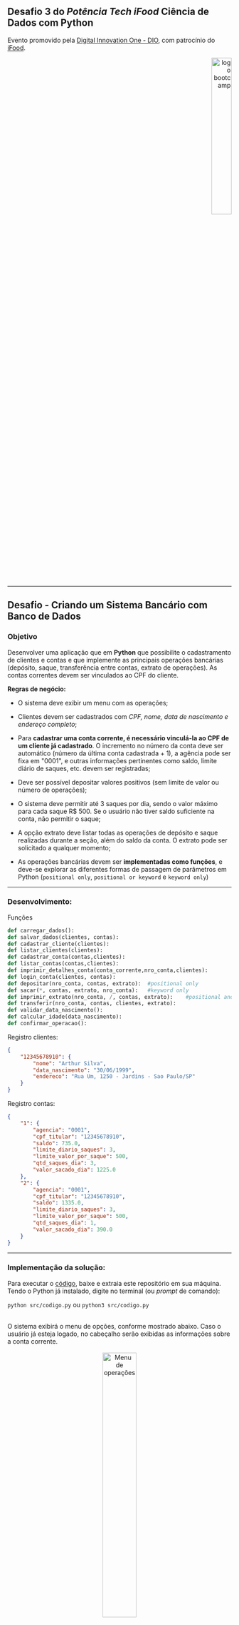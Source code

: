 ## Desafio 3 do ***Potência Tech iFood* Ciência de Dados com Python**

Evento promovido pela [Digital Innovation One - DIO](https://www.dio.me/en), com patrocínio do [iFood](https://www.ifood.com.br/).

<div align="right">
  <img src="https://github.com/crobertocamilo/sistema_bancario_python/raw/main/assets/logo.webp" alt="logo bootcamp" width=30%/>
</div>

--- 
## Desafio - Criando um Sistema Bancário com Banco de Dados

### Objetivo

Desenvolver uma aplicação que em **Python** que possibilite o cadastramento de clientes e contas e que implemente as principais operações bancárias (depósito, saque, transferência entre contas, extrato de operações). As contas correntes devem ser vinculados ao CPF do cliente.


**Regras de negócio:**

- O sistema deve exibir um menu com as operações;
  
- Clientes devem ser cadastrados com *CPF, nome, data de nascimento e endereço completo*;
   
- Para **cadastrar uma conta corrente, é necessário vinculá-la ao CPF de um cliente já cadastrado**. O incremento no número da conta deve ser automático (número da última conta cadastrada + 1), a agência pode ser fixa em "0001", e outras informações pertinentes como saldo, limite diário de saques, etc. devem ser registradas;
  
- Deve ser possível depositar valores positivos (sem limite de valor ou número de operações);
  
- O sistema deve permitir até 3 saques por dia, sendo o valor máximo para cada saque R$ 500. Se o usuário não tiver saldo suficiente na conta, não permitir o saque;
  
- A opção extrato deve listar todas as operações de depósito e saque realizadas durante a seção, além do saldo da conta. O extrato pode ser solicitado a qualquer momento;
  
- As operações bancárias devem ser **implementadas como funções**, e deve-se explorar as diferentes formas de passagem de parâmetros em Python (`positional only`, `positional or keyword` e `keyword only`)

---
### Desenvolvimento:

Funções

```Python
def carregar_dados():
def salvar_dados(clientes, contas):
def cadastrar_cliente(clientes):
def listar_clientes(clientes):
def cadastrar_conta(contas,clientes):
def listar_contas(contas,clientes):
def imprimir_detalhes_conta(conta_corrente,nro_conta,clientes):
def login_conta(clientes, contas):
def depositar(nro_conta, contas, extrato):  #positional only
def sacar(*, contas, extrato, nro_conta):   #keyword only           
def imprimir_extrato(nro_conta, /, contas, extrato):    #positional and keyword
def transferir(nro_conta, contas, clientes, extrato):
def validar_data_nascimento():
def calcular_idade(data_nascimento):
def confirmar_operacao():

```  

Registro clientes:

```json
{
    "12345678910": {
        "nome": "Arthur Silva",
        "data_nascimento": "30/06/1999",
        "endereco": "Rua Um, 1250 - Jardins - Sao Paulo/SP"
    }
}
```  

Registro contas:

```json
{
    "1": {
        "agencia": "0001",
        "cpf_titular": "12345678910",
        "saldo": 735.0,
        "limite_diario_saques": 3,
        "limite_valor_por_saque": 500,
        "qtd_saques_dia": 3,
        "valor_sacado_dia": 1225.0
    },
    "2": {
        "agencia": "0001",
        "cpf_titular": "12345678910",
        "saldo": 1335.0,
        "limite_diario_saques": 3,
        "limite_valor_por_saque": 500,
        "qtd_saques_dia": 1,
        "valor_sacado_dia": 390.0
    }
}
```


---
### Implementação da solução:

Para executar o [código](https://github.com/crobertocamilo/sistema_bancario2-com_cadastro_usuario_conta/blob/main/src/codigo_v2.py), baixe e extraia este repositório em sua máquina. Tendo o Python já instalado, digite no terminal (ou *prompt* de comando):

`python src/codigo.py` ou `python3 src/codigo.py`

<br>
O sistema exibirá o menu de opções, conforme mostrado abaixo. Caso o usuário já esteja logado, no cabeçalho serão exibidas as informações sobre a conta corrente.  

<br>  
<br>  

<div align="center">
  <img src="https://github.com/crobertocamilo/sistema_bancario2-com_cadastro_usuario_conta/blob/main/assets/menu_operacoes.png?raw=true" alt="Menu de operações" width=39%/>
</div>
<div align="center">  

##### Figura 1 - Menu de opções 
</div>
  
<br>

Antes de realizar operações bancárias (depósito, saque, extrato, transferência), o usuário precisa:

1. **Cadastrar um cliente**;
2. **Cadastar uma conta vinculando-a ao CPF de um cliente já cadastrado**;
3. **Selecionar uma conta já cadastrada (fazer *login*)**.  
   
<br>  

Foi aplicada validação à todas as entradas de dados (*inputs*) de dados utilizando a estrutura `try... except`.

<br>  

### Cadastrando um cliente:  

Ao cadastrar um cliente, é necessário informar um CPF com 11 dígitos e uma data de nascimento válida:  

<br>

<div align="center">
  <img src="https://github.com/crobertocamilo/sistema_bancario2-com_cadastro_usuario_conta/blob/main/assets/validacao_data_nascimento.png?raw=true" alt="Cadastrando um cliente" width=48%/>
</div>
<div align="center">  

##### Figura 2 - Validações no cadastro de um cliente 
</div>

<br>

Uma verificação adicional é que o sistema não permite o cadastro de dois usuários com o mesmo número de CPF, garantindo que ele possa ser utilizado como chave primária do cadastro de clientes:

<br>
<div align="center">
  <img src="https://github.com/crobertocamilo/sistema_bancario2-com_cadastro_usuario_conta/blob/main/assets/cadastro_cliente_erro.png?raw=true" alt="Validação CPF" width=42%/>
</div>
<div align="center">  

##### Figura 3 - Dois clientes não podem ter o mesmo CPF. 
</div>

<br>

A opção de listar clientes mostra todos os clientes cadastrados, utilizando a biblioteca `datetime` para o cálculo da idade:

<div align="center">
  <img src="https://github.com/crobertocamilo/sistema_bancario2-com_cadastro_usuario_conta/blob/main/assets/clientes_cadastrados.png?raw=true" alt="Lista de clientes cadastrados" width=60%/>
</div>
<div align="center">  

##### Figura 4 - Listando os cliente cadastrados.
</div>

<br></br>

### Cadastrando uma conta corrente:

O número das contas correntes cadastradas é **sequencial e auto incrementado**. Por padrão, todas as contas estão vinculadas à Agência 0001. Para criar uma nova conta é necessário informar o CPF de um cliente já cadastrado no sistema (chave estrangeira):

<br>
<div align="center">
  <img src="https://github.com/crobertocamilo/sistema_bancario2-com_cadastro_usuario_conta/blob/main/assets/cadastrar_conta_erro.png?raw=true" alt="Erro cadastro conta" width=56%/>
</div>
<div align="center">  

##### Figura 5 - Erro ao cadastrar a conta antes de cadastrar o cliente.
</div>

<br>

Informado um CPF válido, o sistema mostra o nome cliente e solicita a confirmação da criação da conta. As demais definições da conta (número de saques por dia, limite de valor por saque, etc.) seguem o padrão definido nas regra de negócio.

<br>

<div align="center">
  <img src="https://github.com/crobertocamilo/sistema_bancario2-com_cadastro_usuario_conta/blob/main/assets/cadastro_conta.png?raw=true" alt="Cadastrando nova conta" width=48%/>
</div>
<div align="center">  

##### Figura 6 - Confirmação de cadastro de conta corrente.
</div>

<br></br>

### Realizando operações:

Para realizar qualquer operação bancária, é necessário estar logado numa conta corrente (ter selecionado uma conta). Ao fim de cada operação é solicitada a confirmação da transação. Caso o usuário selecione *NÃO*, nenhuma modifição é aplicada à conta.  

Para transferir valor entre contas também é necessário informar uma conta da destino válida:

<br>

<div align="center">
  <img src="https://github.com/crobertocamilo/sistema_bancario2-com_cadastro_usuario_conta/blob/main/assets/tranferencia.png?raw=true" alt="Transferência entre contas" width=58%/>
</div>
<div align="center">  

##### Figura 7 - Transferindo valores entre contas.
</div>

<br>  

A transferência terá efeito sobre o saldo das duas contas, o que pode ser visualizado listando as contas cadastradas:

<br>

<div align="center">
  <img src="https://github.com/crobertocamilo/sistema_bancario2-com_cadastro_usuario_conta/blob/main/assets/contas_cadastradas.png?raw=true" alt="Lista de contas cadastradas" width=48%/>
</div>
<div align="center">  

###### Figura 8 - Listando as contas cadastradas.
</div>

<br> 

O extrato reflete todas operações realizadas durante a seção, e pode ser solicitado a qualquer momento:

<br>

<div align="center">
  <img src="https://github.com/crobertocamilo/sistema_bancario2-com_cadastro_usuario_conta/blob/main/assets/extrato.png?raw=true" alt="Extrato" width=40%/>
</div>
<div align="center">  

###### Figura 9 - Extrato de operações.
</div>

<br>  

---
### Autor
[Carlos Roberto de Souza Camilo](https://www.linkedin.com/in/carlos-roberto-camilo/)  
Ago. 23


